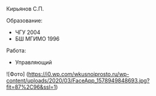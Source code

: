 Кирьянов С.П.

Образование:
- ЧГУ 2004
- БШ МГИМО 1996

Работа:
- Управляющий

![Фото] (https://i0.wp.com/wkusnoiprosto.ru/wp-content/uploads/2020/03/FaceApp_1578949848693.jpg?fit=87%2C96&ssl=1)


